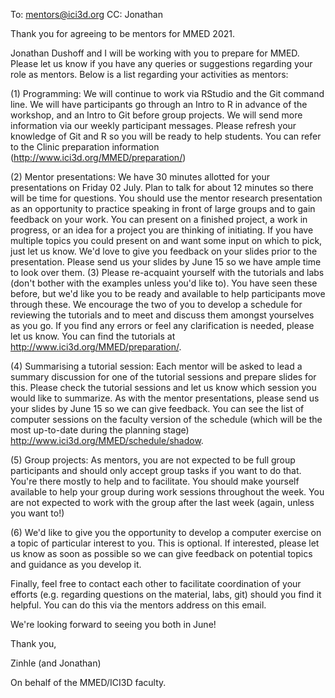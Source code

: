 
To: mentors@ici3d.org 
CC: Jonathan

Thank you for agreeing to be mentors for MMED 2021.

Jonathan Dushoff and I will be working with you to prepare for MMED. Please let us know if you have any queries or suggestions regarding your role as mentors. Below is a list regarding your activities as mentors:

(1) Programming: We will continue to work via RStudio and the Git command line. We will have participants go through an Intro to R in advance of the workshop, and an Intro to Git before group projects. We will send more information via our weekly participant messages. Please refresh your knowledge of Git and R so you will be ready to help students. You can refer to the Clinic preparation information (http://www.ici3d.org/MMED/preparation/)

(2) Mentor presentations: We have 30 minutes allotted for your presentations on Friday 02 July. Plan to talk for about 12 minutes so there will be time for questions. You should use the mentor research presentation as an opportunity to practice speaking in front of large groups and to gain feedback on your work. You can present on a finished project, a work in progress, or an idea for a project you are thinking of initiating. If you have multiple topics you could present on and want some input on which to pick, just let us know. We'd love to give you feedback on your slides prior to the presentation. Please send us your slides by June 15 so we have ample time to look over them.​
(3) Please re-acquaint yourself with the tutorials and labs (don't bother with the examples unless you'd like to). You have seen these before, but we'd like you to be ready and available to help participants move through these. We encourage the two of you to develop a schedule for reviewing the tutorials and to meet and discuss them amongst yourselves as you go. If you find any errors or feel any clarification is needed, please let us know. You can find the tutorials at http://www.ici3d.org/MMED/preparation/.

(4) Summarising a tutorial session: Each mentor will be asked to lead a summary discussion for one of the tutorial sessions and prepare slides for this. Please check the tutorial sessions and let us know which session you would like to summarize. As with the mentor presentations, please send us your slides by June 15 so we can give feedback. You can see the list of computer sessions on the faculty version of the schedule (which will be the most up-to-date during the planning stage) http://www.ici3d.org/MMED/schedule/shadow.

(5) Group projects: As mentors, you are not expected to be full group participants and should only accept group tasks if you want to do that. You're there mostly to help and to facilitate. You should make yourself available to help your group during work sessions throughout the week. You are not expected to work with the group after the last week (again, unless you want to!)

(6) We'd like to give you the opportunity to develop a computer exercise on a topic of particular interest to you. This is optional. If interested, please let us know as soon as possible so we can give feedback on potential topics and guidance as you develop it.

Finally, feel free to contact each other to facilitate coordination of your efforts (e.g. regarding questions on the material, labs, git) should you find it helpful. You can do this via the mentors address on this email.

We're looking forward to seeing you both in June!

Thank you,

Zinhle (and Jonathan)

On behalf of the MMED/ICI3D faculty.
